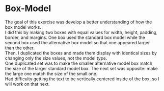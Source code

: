 # Box-Model
The goal of this exercise was develop a better understanding of how the box model works.
<br>
I did this by making two boxes with equal values for width, height, padding, border, and margins. One box used the standard box model while the second box used the alternative box model so that one appeared larger than the other.
<br>
Then, I duplicated the boxes and made them display with identical sizes by changing only the size values, not the model type.
<br>
One duplicated set was to make the smaller alternative model box match the size of the larger standard model box. The next set was opposite: make the large one match the size of the small one.
<br>
Had difficulty getting the text to be vertically centered inside of the box, so I will work on that next.
